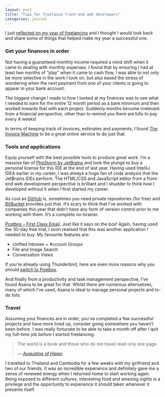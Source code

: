 ```yaml
---
layout: post
title: "Tips for freelance front-end web developers"
categories: journal
---
```


I just [reflected on my year of freelancing](/journal/reflecting-on-a-year-of-freelancing) and I thought I would look back
and share some of things that helped make my year a successful one.

### Get your finances in order

Not having a guaranteed monthly income required a mind shift when it came to dealing with monthly expenses. I found that
by ensuring I had at least two months of “play” when it came to cash flow, I was able to not only be more selective in the
work I took on, but also eased the stress of wondering when the next payment from one of your clients is going to appear
in your bank account.

The biggest change I made to how I looked at my finances was to see what I needed to earn for the entire 12 month period
as a bare minimum and then worked towards that with each project. Suddenly months become irrelevant from a financial perspective,
other than to remind you there are bills to pay every 4 weeks!

In terms of keeping track of invoices, estimates and payments, I found [The Invoice Machine](http://invoicemachine.com)
to be a great online service to do just that.

### Tools and applications

Equip yourself with the best possible tools to produce great work. I’m a massive fan of [PhpStorm by JetBrains](http://www.jetbrains.com/phpstorm)
and took the plunge to buy a personal license for this IDE at the end of last year. Having used IntelliJ IDEA earlier in
my career, I was always a huge fan of code analysis that the JetBrains IDEs perform. The HTML/CSS and JavaScript editor
from a front-end web development perspective is brilliant and I shudder to think how I developed without it when I first
started my career.

As cool as [GitHub](http://www.github.com") is, sometimes you need private repositories (for free) and [BitBucket](http://bitbucket.org)
provides just that. It’s scary to think that I’ve worked with companies this year that didn’t have any form of version control
prior to me working with them. It’s a complete no-brainer.

[Postbox – First Class Email](http://www.postbox-inc.com). Just like it says on the box! Again, having used the 30-day free
trial, I soon realised that this was another application I needed to buy. My favourite features are:

* Unified Inboxes + Account Groups
* File and Image Search
* Conversation Views

If you’re already using Thunderbird, here are even more reasons why you should [switch to Postbox](http://www.postbox-inc.com/thunderbird_switch).

And finally from a productivity and task management perspective, I’ve found Asana to be great for that. Whilst there are
numerous alternatives, many of which I’ve used, Asana is ideal to manage personal projects and to-do lists.

### Travel

Assuming your finances are in order, you’ve completed a few successful projects and have more lined up, consider going somewhere
you haven’t been before. I was really fortunate to be able to take a month off after I quit my full-time job before I started
freelancing.

<blockquote>
    <p>The world is a book and those who do not travel read only one page.</p>
    <cite>— <a href="http://www.goodreads.com/quotes/6193-the-world-is-a-book-and-those-who-do-not">Augustine of Hippo</a></cite>
</blockquote>

I travelled to Thailand and Cambodia for a few weeks with my girlfriend and two of our friends. It was an incredible experience
and definitely gave me a sense of renewed energy when I returned home to start working again. Being exposed to different
cultures, interesting food and amazing sights is a privilege and the opportunity to experience it should taken whenever
it presents itself.

